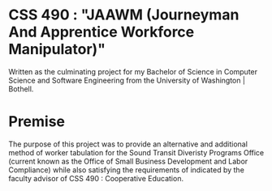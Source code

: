 # CSS 490 : "JAAWM (Journeyman And Apprentice Workforce Manipulator)"
Written as the culminating project for my Bachelor of Science in Computer Science and Software Engineering from the University of Washington | Bothell.

# Premise
The purpose of this project was to provide an alternative and additional method of worker tabulation for the Sound Transit Diveristy Programs Office (current known as the Office of Small Business Development and Labor Compliance) while also satisfying the requirements of indicated by the faculty advisor of CSS 490 : Cooperative Education.
